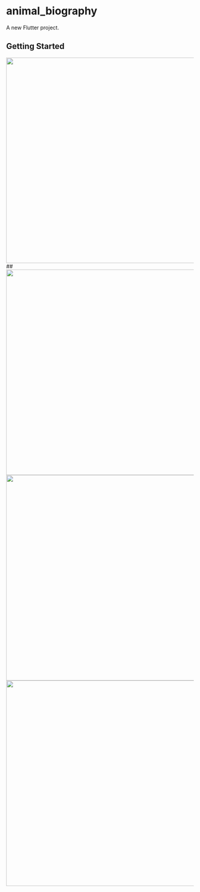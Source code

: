 # animal_biography

A new Flutter project.

## Getting Started

<img src="https://user-images.githubusercontent.com/111557931/201464751-2f52e474-69d4-4700-837c-33544172fdcc.mp4" style=" height:550; " data-target="animated-image.originalImage">
##
<img src="https://user-images.githubusercontent.com/111557931/200786818-34ce95b3-8249-4f6c-978a-dc21746ad466.jpg" style=" height:550px; " data-target="animated-image.originalImage"><img src="https://user-images.githubusercontent.com/111557931/201464854-17f6d9a9-4a35-43b5-bdc0-af75a3372f61.jpg" style=" height:550px; " data-target="animated-image.originalImage"><img src="https://user-images.githubusercontent.com/111557931/201464858-22711eb3-6bbc-48d1-bbae-787515d2d2bf.jpg" style=" height:550px; " data-target="animated-image.originalImage">










